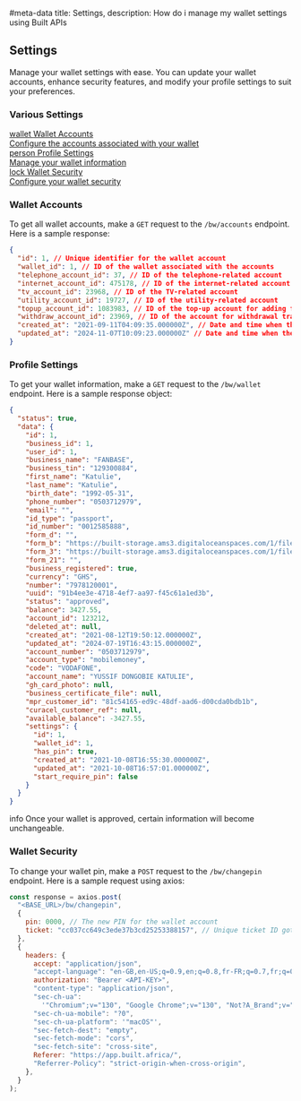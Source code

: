 #meta-data title: Settings, description: How do i manage my wallet settings using Built APIs

## Settings

Manage your wallet settings with ease. You can update your wallet accounts, enhance security features, and modify your profile settings to suit your preferences.

### Various Settings

<div class="overview">
<a class="overview-card" href="#wallet-accounts">
    <div class="overview-card-title">
      <span class="material-symbols-outlined"> wallet </span>
      Wallet Accounts
    </div>
    <div class="overview-card-content">
     Configure the accounts associated with your wallet
    </div>
  </a>
  <a class="overview-card" href="#profile-settings">
    <div class="overview-card-title">
      <span class="material-symbols-outlined"> person </span>
      Profile Settings
    </div>
    <div class="overview-card-content">
     Manage your wallet information
    </div>
  </a>
   <a class="overview-card" href="#wallet-security">
    <div class="overview-card-title">
      <span class="material-symbols-outlined"> lock </span>
      Wallet Security
    </div>
    <div class="overview-card-content">
     Configure your wallet security
    </div>
  </a>
</div>

### Wallet Accounts

To get all wallet accounts, make a `GET` request to the `/bw/accounts` endpoint. Here is a sample response:

```json
{
  "id": 1, // Unique identifier for the wallet account
  "wallet_id": 1, // ID of the wallet associated with the accounts
  "telephone_account_id": 37, // ID of the telephone-related account
  "internet_account_id": 475178, // ID of the internet-related account
  "tv_account_id": 23968, // ID of the TV-related account
  "utility_account_id": 19727, // ID of the utility-related account
  "topup_account_id": 1083983, // ID of the top-up account for adding funds
  "withdraw_account_id": 23969, // ID of the account for withdrawal transactions
  "created_at": "2021-09-11T04:09:35.000000Z", // Date and time when the wallet account was created
  "updated_at": "2024-11-07T10:09:23.000000Z" // Date and time when the wallet account was last updated
}
```

### Profile Settings

To get your wallet information, make a `GET` request to the `/bw/wallet` endpoint. Here is a sample response object:

```json
{
  "status": true,
  "data": {
    "id": 1,
    "business_id": 1,
    "user_id": 1,
    "business_name": "FANBASE",
    "business_tin": "129300884",
    "first_name": "Katulie",
    "last_name": "Katulie",
    "birth_date": "1992-05-31",
    "phone_number": "0503712979",
    "email": "",
    "id_type": "passport",
    "id_number": "0012585888",
    "form_d": "",
    "form_b": "https://built-storage.ams3.digitaloceanspaces.com/1/files/yuuz9COtX3hny9w7UL2n6dG5YWK4ZZhoRPbkXoRK.png",
    "form_3": "https://built-storage.ams3.digitaloceanspaces.com/1/files/yuuz9COtX3hny9w7UL2n6dG5YWK4ZZhoRPbkXoRK.png",
    "form_21": "",
    "business_registered": true,
    "currency": "GHS",
    "number": "7978120001",
    "uuid": "91b4ee3e-4718-4ef7-aa97-f45c61a1ed3b",
    "status": "approved",
    "balance": 3427.55,
    "account_id": 123212,
    "deleted_at": null,
    "created_at": "2021-08-12T19:50:12.000000Z",
    "updated_at": "2024-07-19T16:43:15.000000Z",
    "account_number": "0503712979",
    "account_type": "mobilemoney",
    "code": "VODAFONE",
    "account_name": "YUSSIF DONGOBIE KATULIE",
    "gh_card_photo": null,
    "business_certificate_file": null,
    "mpr_customer_id": "81c54165-ed9c-48df-aad6-d00cda0bdb1b",
    "curacel_customer_ref": null,
    "available_balance": -3427.55,
    "settings": {
      "id": 1,
      "wallet_id": 1,
      "has_pin": true,
      "created_at": "2021-10-08T16:55:30.000000Z",
      "updated_at": "2021-10-08T16:57:01.000000Z",
      "start_require_pin": false
    }
  }
}
```

<div class="info-card">
<span class="material-symbols-outlined">
info
</span>
Once your wallet is approved, certain information will become unchangeable.
</div>

### Wallet Security

To change your wallet pin, make a `POST` request to the `/bw/changepin` endpoint. Here is a sample request using axios:

```js
const response = axios.post(
  "<BASE_URL>/bw/changepin",
  {
    pin: 0000, // The new PIN for the wallet account
    ticket: "cc037cc649c3ede37b3cd25253388157", // Unique ticket ID gotten after verifying your old pin
  },
  {
    headers: {
      accept: "application/json",
      "accept-language": "en-GB,en-US;q=0.9,en;q=0.8,fr-FR;q=0.7,fr;q=0.6",
      authorization: "Bearer <API-KEY>",
      "content-type": "application/json",
      "sec-ch-ua":
        '"Chromium";v="130", "Google Chrome";v="130", "Not?A_Brand";v="99"',
      "sec-ch-ua-mobile": "?0",
      "sec-ch-ua-platform": '"macOS"',
      "sec-fetch-dest": "empty",
      "sec-fetch-mode": "cors",
      "sec-fetch-site": "cross-site",
      Referer: "https://app.built.africa/",
      "Referrer-Policy": "strict-origin-when-cross-origin",
    },
  }
);
```
